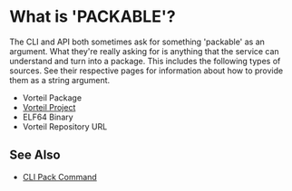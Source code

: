 # What is 'PACKABLE'?

The CLI and API both sometimes ask for something 'packable' as an argument. What they're really asking for is anything that the service 
can understand and turn into a package. This includes the following 
types of sources. See their respective pages for information about how 
to provide them as a string argument.

* Vorteil Package 
* [Vorteil Project](../../projects/introduction)
* ELF64 Binary
* Vorteil Repository URL

## See Also 

* [CLI Pack Command](../../../cli/packages/pack)